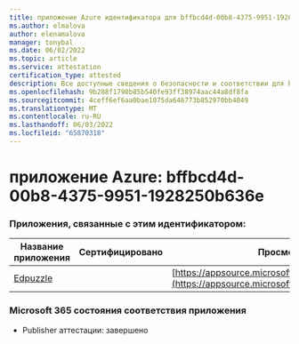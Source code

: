```yaml
---
title: приложение Azure идентификатора для bffbcd4d-00b8-4375-9951-1928250b636e
ms.author: elmalova
author: elenamalova
manager: tonybal
ms.date: 06/02/2022
ms.topic: article
ms.service: attestation
certification_type: attested
description: Все доступные сведения о безопасности и соответствии для bffbcd4d-00b8-4375-9951-1928250b636e.
ms.openlocfilehash: 9b288f1790b85b540fe93ff38974aac44a8df8fa
ms.sourcegitcommit: 4ceff6ef6aa0bae1075da646773b852970bb4049
ms.translationtype: MT
ms.contentlocale: ru-RU
ms.lasthandoff: 06/03/2022
ms.locfileid: "65870318"
---
```

# <a name="azure-app-id-bffbcd4d-00b8-4375-9951-1928250b636e"></a>приложение Azure: bffbcd4d-00b8-4375-9951-1928250b636e


### <a name="apps-associated-with-this-id"></a>Приложения, связанные с этим идентификатором:
| **Название приложения** | **Сертифицировано** | **Просмотр в AppSource** |
|--------------|---------------|-----------------------|
| [Edpuzzle](../forward/WA200003736.md) |  | [https://appsource.microsoft.com/product/office/WA200003736](https://appsource.microsoft.com/product/office/WA200003736) |

### <a name="microsoft-365-app-compliance-status"></a>Microsoft 365 состояния соответствия приложения
- Publisher аттестации: завершено
